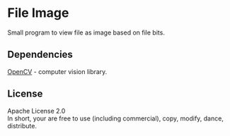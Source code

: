 # File Image
Small program to view file as image based on file bits.

## Dependencies
[OpenCV](https://opencv.org/) - computer vision library.

## License
Apache License 2.0  
In short, your are free to use (including commercial), copy, modify, dance, distribute.
